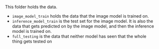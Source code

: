 This folder holds the data. 

* `image_model_train` holds the data that the image model is trained on. 
* `inference_model_train` is the test set for the image model. It is also the data that gets predicted on by the image model, and then the inference model is trained on.
* `full_testing` is the data that neither model has seen that the whole thing gets tested on
